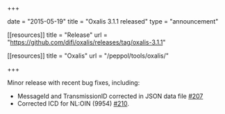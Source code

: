 +++

date = "2015-05-19"
title = "Oxalis 3.1.1 released"
type = "announcement"

[[resources]]
title = "Release"
url = "https://github.com/difi/oxalis/releases/tag/oxalis-3.1.1"

[[resources]]
title = "Oxalis"
url = "/peppol/tools/oxalis/"

+++

Minor release with recent bug fixes, including:

* MessageId and TransmissionID corrected in JSON data file [#207](https://github.com/difi/oxalis/issues/207)
* Corrected ICD for NL:OIN (9954) [#210](https://github.com/difi/oxalis/issues/210).
